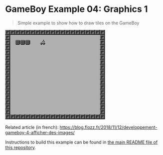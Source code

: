 # GameBoy Example 04: Graphics 1

> Simple example to show how to draw tiles on the GameBoy

![Tiles drawing screenshot](./gameboy-example-tiles-drawing-screenshot.png)

Related article (in french): https://blog.flozz.fr/2018/11/12/developpement-gameboy-4-afficher-des-images/

Instructions to build this example can be found in [the main README file of this repository](https://github.com/flozz/gameboy-examples/#compiling-examples).
